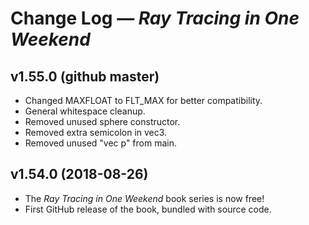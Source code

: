 Change Log — _Ray Tracing in One Weekend_
=========================================

v1.55.0 (github master)
------------------------
 - Changed MAXFLOAT to FLT_MAX for better compatibility.
 - General whitespace cleanup.
 - Removed unused sphere constructor.
 - Removed extra semicolon in vec3.
 - Removed unused "vec p" from main.

v1.54.0 (2018-08-26)
---------------------
 - The _Ray Tracing in One Weekend_ book series is now free!
 - First GitHub release of the book, bundled with source code.
